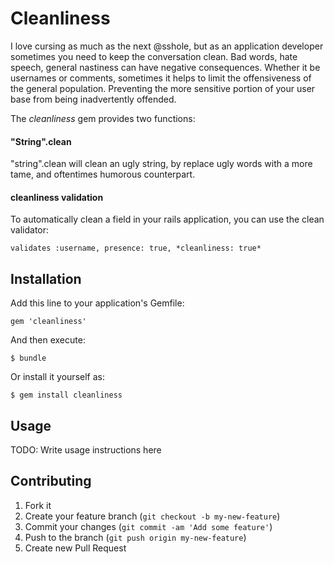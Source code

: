 # Cleanliness

I love cursing as much as the next @sshole, but as an application developer sometimes you need to keep the conversation clean. Bad words, hate speech, general nastiness can have negative consequences.  Whether it be usernames or comments, sometimes it helps to limit the offensiveness of the general population. Preventing the more sensitive portion of your user base from being inadvertently offended.

The *cleanliness* gem provides two functions:

#### "String".clean
  
"string".clean will clean an ugly string, by replace ugly words with a more tame, and oftentimes humorous counterpart.
  
#### cleanliness validation

To automatically clean a field in your rails application, you can use the clean validator:

    validates :username, presence: true, *cleanliness: true*

## Installation

Add this line to your application's Gemfile:

    gem 'cleanliness'

And then execute:

    $ bundle

Or install it yourself as:

    $ gem install cleanliness

## Usage

TODO: Write usage instructions here

## Contributing

1. Fork it
2. Create your feature branch (`git checkout -b my-new-feature`)
3. Commit your changes (`git commit -am 'Add some feature'`)
4. Push to the branch (`git push origin my-new-feature`)
5. Create new Pull Request
